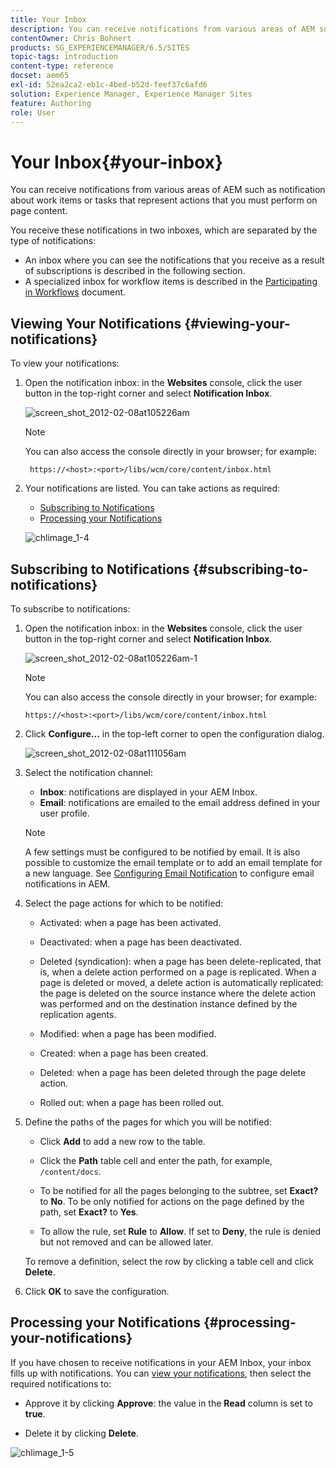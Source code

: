 ```yaml
---
title: Your Inbox
description: You can receive notifications from various areas of AEM such as notification about work items or tasks that represent actions that you must perform on page content.
contentOwner: Chris Bohnert
products: SG_EXPERIENCEMANAGER/6.5/SITES
topic-tags: introduction
content-type: reference
docset: aem65
exl-id: 52ea2ca2-eb1c-4bed-b52d-feef37c6afd6
solution: Experience Manager, Experience Manager Sites
feature: Authoring
role: User
---
```

# Your Inbox{#your-inbox}

You can receive notifications from various areas of AEM such as notification about work items or tasks that represent actions that you must perform on page content.

You receive these notifications in two inboxes, which are separated by the type of notifications:

* An inbox where you can see the notifications that you receive as a result of subscriptions is described in the following section.
* A specialized inbox for workflow items is described in the [Participating in Workflows](/help/sites-classic-ui-authoring/classic-workflows-participating.md) document.

## Viewing Your Notifications {#viewing-your-notifications}

To view your notifications:

1. Open the notification inbox: in the **Websites** console, click the user button in the top-right corner and select **Notification Inbox**.

   ![screen_shot_2012-02-08at105226am](assets/screen_shot_2012-02-08at105226am.png)

   >[!NOTE]
   >
   >You can also access the console directly in your browser; for example:
   >
   >
   >` https://<host>:<port>/libs/wcm/core/content/inbox.html`

1. Your notifications are listed. You can take actions as required:

    * [Subscribing to Notifications](#subscribing-to-notifications)
    * [Processing your Notifications](#processing-your-notifications)

   ![chlimage_1-4](assets/chlimage_1-4.jpeg)

## Subscribing to Notifications {#subscribing-to-notifications}

To subscribe to notifications:

1. Open the notification inbox: in the **Websites** console, click the user button in the top-right corner and select **Notification Inbox**.

   ![screen_shot_2012-02-08at105226am-1](assets/screen_shot_2012-02-08at105226am-1.png)

   >[!NOTE]
   >
   >You can also access the console directly in your browser; for example:
   >
   >
   >`https://<host>:<port>/libs/wcm/core/content/inbox.html`

1. Click **Configure...** in the top-left corner to open the configuration dialog.

   ![screen_shot_2012-02-08at111056am](assets/screen_shot_2012-02-08at111056am.png)

1. Select the notification channel:

    * **Inbox**: notifications are displayed in your AEM Inbox.
    * **Email**: notifications are emailed to the email address defined in your user profile.

   >[!NOTE]
   >
   >A few settings must be configured to be notified by email. It is also possible to customize the email template or to add an email template for a new language. See [Configuring Email Notification](/help/sites-administering/notification.md#configuringemailnotification) to configure email notifications in AEM.

1. Select the page actions for which to be notified:

    * Activated: when a page has been activated.
    * Deactivated: when a page has been deactivated.
    * Deleted (syndication): when a page has been delete-replicated, that is, when a delete action performed on a page is replicated.
      When a page is deleted or moved, a delete action is automatically replicated: the page is deleted on the source instance where the delete action was performed and on the destination instance defined by the replication agents.

    * Modified: when a page has been modified.
    * Created: when a page has been created.
    * Deleted: when a page has been deleted through the page delete action.
    * Rolled out: when a page has been rolled out.

1. Define the paths of the pages for which you will be notified:

    * Click **Add** to add a new row to the table.
    * Click the **Path** table cell and enter the path, for example, `/content/docs`.

    * To be notified for all the pages belonging to the subtree, set **Exact?** to **No**.
      To be only notified for actions on the page defined by the path, set **Exact?** to **Yes**.

    * To allow the rule, set **Rule** to **Allow**. If set to **Deny**, the rule is denied but not removed and can be allowed later.

   To remove a definition, select the row by clicking a table cell and click **Delete**.

1. Click **OK** to save the configuration.

## Processing your Notifications {#processing-your-notifications}

If you have chosen to receive notifications in your AEM Inbox, your inbox fills up with notifications. You can [view your notifications](#viewing-your-notifications), then select the required notifications to:

* Approve it by clicking **Approve**: the value in the **Read** column is set to **true**.

* Delete it by clicking **Delete**.

![chlimage_1-5](assets/chlimage_1-5.jpeg)
